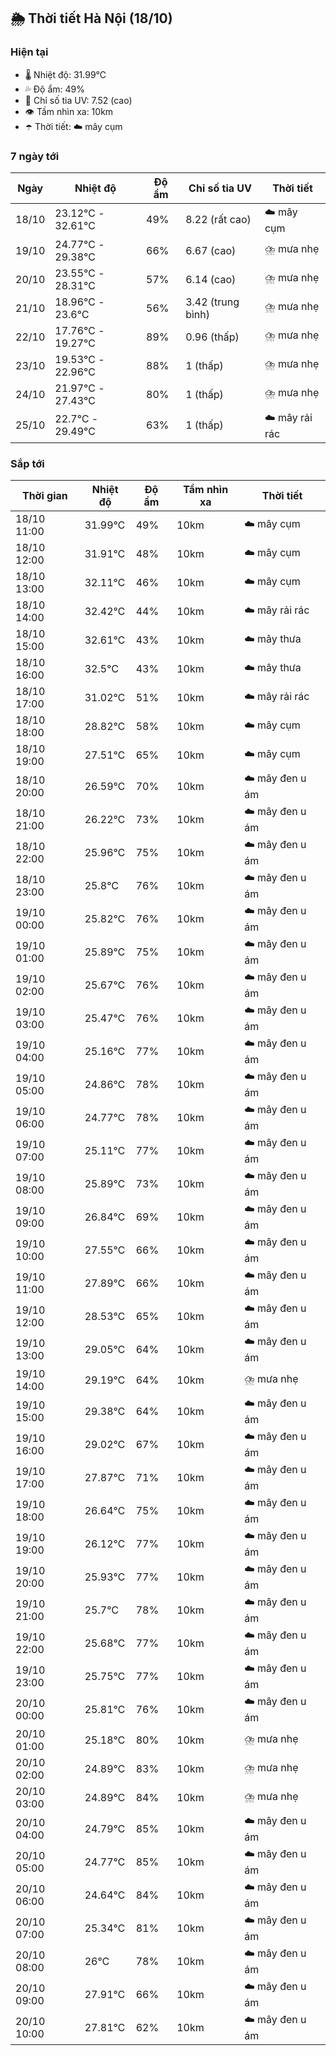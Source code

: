## 🌦️ Thời tiết Hà Nội (18/10)

### Hiện tại

- 🌡️ Nhiệt độ: 31.99℃
- 💦 Độ ẩm: 49%
- 🌟 Chỉ số tia UV: 7.52 (cao)
- 👁️ Tầm nhìn xa: 10km
- ☂️ Thời tiết: ☁️ mây cụm

### 7 ngày tới

| Ngày | Nhiệt độ | Độ ẩm | Chỉ số tia UV | Thời tiết |
| --- | --- | --- | --- | --- |
| 18/10 | 23.12℃ - 32.61℃ | 49% | 8.22 (rất cao) | ☁️ mây cụm |
| 19/10 | 24.77℃ - 29.38℃ | 66% | 6.67 (cao) | ⛈️ mưa nhẹ |
| 20/10 | 23.55℃ - 28.31℃ | 57% | 6.14 (cao) | ⛈️ mưa nhẹ |
| 21/10 | 18.96℃ - 23.6℃ | 56% | 3.42 (trung bình) | ⛈️ mưa nhẹ |
| 22/10 | 17.76℃ - 19.27℃ | 89% | 0.96 (thấp) | ⛈️ mưa nhẹ |
| 23/10 | 19.53℃ - 22.96℃ | 88% | 1 (thấp) | ⛈️ mưa nhẹ |
| 24/10 | 21.97℃ - 27.43℃ | 80% | 1 (thấp) | ⛈️ mưa nhẹ |
| 25/10 | 22.7℃ - 29.49℃ | 63% | 1 (thấp) | ☁️ mây rải rác |

### Sắp tới

| Thời gian | Nhiệt độ | Độ ẩm | Tầm nhìn xa | Thời tiết |
| --- | --- | --- | --- | --- |
| 18/10 11:00 | 31.99℃ | 49% | 10km | ☁️ mây cụm |
| 18/10 12:00 | 31.91℃ | 48% | 10km | ☁️ mây cụm |
| 18/10 13:00 | 32.11℃ | 46% | 10km | ☁️ mây cụm |
| 18/10 14:00 | 32.42℃ | 44% | 10km | ☁️ mây rải rác |
| 18/10 15:00 | 32.61℃ | 43% | 10km | ☁️ mây thưa |
| 18/10 16:00 | 32.5℃ | 43% | 10km | ☁️ mây thưa |
| 18/10 17:00 | 31.02℃ | 51% | 10km | ☁️ mây rải rác |
| 18/10 18:00 | 28.82℃ | 58% | 10km | ☁️ mây cụm |
| 18/10 19:00 | 27.51℃ | 65% | 10km | ☁️ mây cụm |
| 18/10 20:00 | 26.59℃ | 70% | 10km | ☁️ mây đen u ám |
| 18/10 21:00 | 26.22℃ | 73% | 10km | ☁️ mây đen u ám |
| 18/10 22:00 | 25.96℃ | 75% | 10km | ☁️ mây đen u ám |
| 18/10 23:00 | 25.8℃ | 76% | 10km | ☁️ mây đen u ám |
| 19/10 00:00 | 25.82℃ | 76% | 10km | ☁️ mây đen u ám |
| 19/10 01:00 | 25.89℃ | 75% | 10km | ☁️ mây đen u ám |
| 19/10 02:00 | 25.67℃ | 76% | 10km | ☁️ mây đen u ám |
| 19/10 03:00 | 25.47℃ | 76% | 10km | ☁️ mây đen u ám |
| 19/10 04:00 | 25.16℃ | 77% | 10km | ☁️ mây đen u ám |
| 19/10 05:00 | 24.86℃ | 78% | 10km | ☁️ mây đen u ám |
| 19/10 06:00 | 24.77℃ | 78% | 10km | ☁️ mây đen u ám |
| 19/10 07:00 | 25.11℃ | 77% | 10km | ☁️ mây đen u ám |
| 19/10 08:00 | 25.89℃ | 73% | 10km | ☁️ mây đen u ám |
| 19/10 09:00 | 26.84℃ | 69% | 10km | ☁️ mây đen u ám |
| 19/10 10:00 | 27.55℃ | 66% | 10km | ☁️ mây đen u ám |
| 19/10 11:00 | 27.89℃ | 66% | 10km | ☁️ mây đen u ám |
| 19/10 12:00 | 28.53℃ | 65% | 10km | ☁️ mây đen u ám |
| 19/10 13:00 | 29.05℃ | 64% | 10km | ☁️ mây đen u ám |
| 19/10 14:00 | 29.19℃ | 64% | 10km | ⛈️ mưa nhẹ |
| 19/10 15:00 | 29.38℃ | 64% | 10km | ☁️ mây đen u ám |
| 19/10 16:00 | 29.02℃ | 67% | 10km | ☁️ mây đen u ám |
| 19/10 17:00 | 27.87℃ | 71% | 10km | ☁️ mây đen u ám |
| 19/10 18:00 | 26.64℃ | 75% | 10km | ☁️ mây đen u ám |
| 19/10 19:00 | 26.12℃ | 77% | 10km | ☁️ mây đen u ám |
| 19/10 20:00 | 25.93℃ | 77% | 10km | ☁️ mây đen u ám |
| 19/10 21:00 | 25.7℃ | 78% | 10km | ☁️ mây đen u ám |
| 19/10 22:00 | 25.68℃ | 77% | 10km | ☁️ mây đen u ám |
| 19/10 23:00 | 25.75℃ | 77% | 10km | ☁️ mây đen u ám |
| 20/10 00:00 | 25.81℃ | 76% | 10km | ☁️ mây đen u ám |
| 20/10 01:00 | 25.18℃ | 80% | 10km | ⛈️ mưa nhẹ |
| 20/10 02:00 | 24.89℃ | 83% | 10km | ⛈️ mưa nhẹ |
| 20/10 03:00 | 24.89℃ | 84% | 10km | ⛈️ mưa nhẹ |
| 20/10 04:00 | 24.79℃ | 85% | 10km | ☁️ mây đen u ám |
| 20/10 05:00 | 24.77℃ | 85% | 10km | ☁️ mây đen u ám |
| 20/10 06:00 | 24.64℃ | 84% | 10km | ☁️ mây đen u ám |
| 20/10 07:00 | 25.34℃ | 81% | 10km | ☁️ mây đen u ám |
| 20/10 08:00 | 26℃ | 78% | 10km | ☁️ mây đen u ám |
| 20/10 09:00 | 27.91℃ | 66% | 10km | ☁️ mây đen u ám |
| 20/10 10:00 | 27.81℃ | 62% | 10km | ☁️ mây đen u ám |
